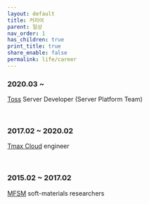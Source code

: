 ```yaml
---
layout: default
title: 커리어
parent: 일상
nav_order: 1
has_children: true
print_title: true
share_enable: false
permalink: life/career
---
```


### 2020.03 ~   
[Toss](https://toss.im/team) Server Developer (Server Platform Team)

<br/>

### 2017.02 ~ 2020.02  
[Tmax Cloud](https://www.tmax.co.kr/) engineer

<br/>

### 2015.02 ~ 2017.02  
[MFSM](http://mfsm.snu.ac.kr) soft-materials researchers  

<br/>

